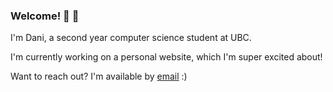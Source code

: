 ### Welcome! 👋 :otter:
I'm Dani, a second year computer science student at UBC. 

I'm currently working on a personal website, which I'm super excited about!

Want to reach out? I'm available by [email](danirenn16@gmail.com) :)


<!--
**daniCodes1/daniCodes1** is a ✨ _special_ ✨ repository because its `README.md` (this file) appears on your GitHub profile.

Here are some ideas to get you started:

- 🔭 I’m currently working on ...
- 🌱 I’m currently learning ...
- 👯 I’m looking to collaborate on ...
- 🤔 I’m looking for help with ...
- 💬 Ask me about ...
- 📫 How to reach me: ...
- 😄 Pronouns: ...
- ⚡ Fun fact: ...
-->
